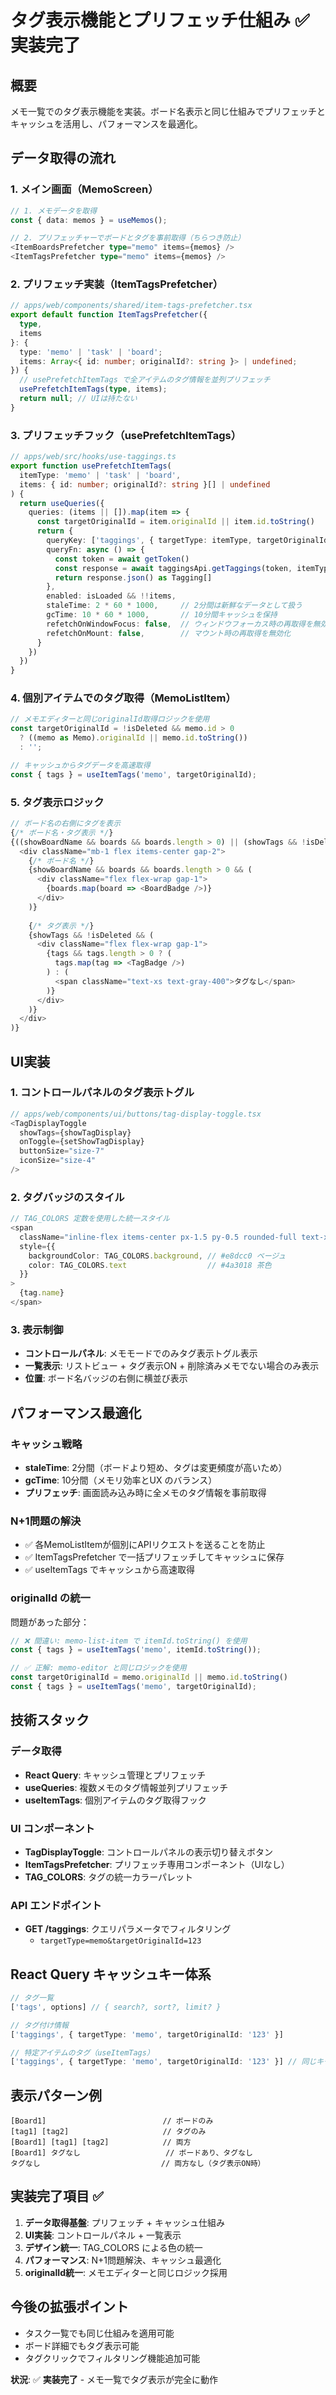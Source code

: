 # タグ表示機能とプリフェッチ仕組み ✅ **実装完了**

## 概要
メモ一覧でのタグ表示機能を実装。ボード名表示と同じ仕組みでプリフェッチとキャッシュを活用し、パフォーマンスを最適化。

## データ取得の流れ

### 1. メイン画面（MemoScreen）
```typescript
// 1. メモデータを取得
const { data: memos } = useMemos();

// 2. プリフェッチャーでボードとタグを事前取得（ちらつき防止）
<ItemBoardsPrefetcher type="memo" items={memos} />
<ItemTagsPrefetcher type="memo" items={memos} />
```

### 2. プリフェッチ実装（ItemTagsPrefetcher）
```typescript
// apps/web/components/shared/item-tags-prefetcher.tsx
export default function ItemTagsPrefetcher({ 
  type, 
  items 
}: { 
  type: 'memo' | 'task' | 'board'; 
  items: Array<{ id: number; originalId?: string }> | undefined;
}) {
  // usePrefetchItemTags で全アイテムのタグ情報を並列プリフェッチ
  usePrefetchItemTags(type, items);
  return null; // UIは持たない
}
```

### 3. プリフェッチフック（usePrefetchItemTags）
```typescript
// apps/web/src/hooks/use-taggings.ts
export function usePrefetchItemTags(
  itemType: 'memo' | 'task' | 'board', 
  items: { id: number; originalId?: string }[] | undefined
) {
  return useQueries({
    queries: (items || []).map(item => {
      const targetOriginalId = item.originalId || item.id.toString()
      return {
        queryKey: ['taggings', { targetType: itemType, targetOriginalId }],
        queryFn: async () => {
          const token = await getToken()
          const response = await taggingsApi.getTaggings(token, itemType, targetOriginalId)
          return response.json() as Tagging[]
        },
        enabled: isLoaded && !!items,
        staleTime: 2 * 60 * 1000,     // 2分間は新鮮なデータとして扱う
        gcTime: 10 * 60 * 1000,       // 10分間キャッシュを保持
        refetchOnWindowFocus: false,  // ウィンドウフォーカス時の再取得を無効化
        refetchOnMount: false,        // マウント時の再取得を無効化
      }
    })
  })
}
```

### 4. 個別アイテムでのタグ取得（MemoListItem）
```typescript
// メモエディターと同じoriginalId取得ロジックを使用
const targetOriginalId = !isDeleted && memo.id > 0 
  ? ((memo as Memo).originalId || memo.id.toString())
  : '';

// キャッシュからタグデータを高速取得
const { tags } = useItemTags('memo', targetOriginalId);
```

### 5. タグ表示ロジック
```typescript
// ボード名の右側にタグを表示
{/* ボード名・タグ表示 */}
{((showBoardName && boards && boards.length > 0) || (showTags && !isDeleted)) && (
  <div className="mb-1 flex items-center gap-2">
    {/* ボード名 */}
    {showBoardName && boards && boards.length > 0 && (
      <div className="flex flex-wrap gap-1">
        {boards.map(board => <BoardBadge />)}
      </div>
    )}
    
    {/* タグ表示 */}
    {showTags && !isDeleted && (
      <div className="flex flex-wrap gap-1">
        {tags && tags.length > 0 ? (
          tags.map(tag => <TagBadge />)
        ) : (
          <span className="text-xs text-gray-400">タグなし</span>
        )}
      </div>
    )}
  </div>
)}
```

## UI実装

### 1. コントロールパネルのタグ表示トグル
```typescript
// apps/web/components/ui/buttons/tag-display-toggle.tsx
<TagDisplayToggle
  showTags={showTagDisplay}
  onToggle={setShowTagDisplay}
  buttonSize="size-7"
  iconSize="size-4"
/>
```

### 2. タグバッジのスタイル
```typescript
// TAG_COLORS 定数を使用した統一スタイル
<span
  className="inline-flex items-center px-1.5 py-0.5 rounded-full text-xs font-medium"
  style={{
    backgroundColor: TAG_COLORS.background, // #e8dcc0 ベージュ
    color: TAG_COLORS.text                  // #4a3018 茶色
  }}
>
  {tag.name}
</span>
```

### 3. 表示制御
- **コントロールパネル**: メモモードでのみタグ表示トグル表示
- **一覧表示**: リストビュー + タグ表示ON + 削除済みメモでない場合のみ表示
- **位置**: ボード名バッジの右側に横並び表示

## パフォーマンス最適化

### キャッシュ戦略
- **staleTime**: 2分間（ボードより短め、タグは変更頻度が高いため）
- **gcTime**: 10分間（メモリ効率とUX のバランス）
- **プリフェッチ**: 画面読み込み時に全メモのタグ情報を事前取得

### N+1問題の解決
- ✅ 各MemoListItemが個別にAPIリクエストを送ることを防止
- ✅ ItemTagsPrefetcher で一括プリフェッチしてキャッシュに保存
- ✅ useItemTags でキャッシュから高速取得

### originalId の統一
問題があった部分：
```typescript
// ❌ 間違い: memo-list-item で itemId.toString() を使用
const { tags } = useItemTags('memo', itemId.toString());

// ✅ 正解: memo-editor と同じロジックを使用  
const targetOriginalId = memo.originalId || memo.id.toString()
const { tags } = useItemTags('memo', targetOriginalId);
```

## 技術スタック

### データ取得
- **React Query**: キャッシュ管理とプリフェッチ
- **useQueries**: 複数メモのタグ情報並列プリフェッチ  
- **useItemTags**: 個別アイテムのタグ取得フック

### UI コンポーネント
- **TagDisplayToggle**: コントロールパネルの表示切り替えボタン
- **ItemTagsPrefetcher**: プリフェッチ専用コンポーネント（UIなし）
- **TAG_COLORS**: タグの統一カラーパレット

### API エンドポイント
- **GET /taggings**: クエリパラメータでフィルタリング
  - `targetType=memo&targetOriginalId=123`

## React Query キャッシュキー体系

```typescript
// タグ一覧
['tags', options] // { search?, sort?, limit? }

// タグ付け情報  
['taggings', { targetType: 'memo', targetOriginalId: '123' }]

// 特定アイテムのタグ（useItemTags）
['taggings', { targetType: 'memo', targetOriginalId: '123' }] // 同じキー
```

## 表示パターン例

```
[Board1]                          // ボードのみ
[tag1] [tag2]                     // タグのみ  
[Board1] [tag1] [tag2]            // 両方
[Board1] タグなし                   // ボードあり、タグなし
タグなし                           // 両方なし（タグ表示ON時）
```

## 実装完了項目 ✅

1. **データ取得基盤**: プリフェッチ + キャッシュ仕組み
2. **UI実装**: コントロールパネル + 一覧表示  
3. **デザイン統一**: TAG_COLORS による色の統一
4. **パフォーマンス**: N+1問題解決、キャッシュ最適化
5. **originalId統一**: メモエディターと同じロジック採用

## 今後の拡張ポイント

- タスク一覧でも同じ仕組みを適用可能
- ボード詳細でもタグ表示可能
- タグクリックでフィルタリング機能追加可能

**状況**: ✅ **実装完了** - メモ一覧でタグ表示が完全に動作